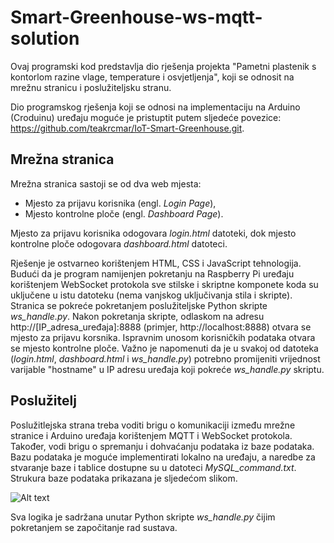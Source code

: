# Smart-Greenhouse-ws-mqtt-solution

Ovaj programski kod predstavlja dio rješenja projekta "Pametni plastenik s kontorlom razine vlage, temperature i osvjetljenja", koji se odnosit na mrežnu stranicu i poslužiteljsku stranu.

Dio programskog rješenja koji se odnosi na implementaciju na Arduino (Croduinu) uređaju moguće je pristuptit putem sljedeće povezice: https://github.com/teakrcmar/IoT-Smart-Greenhouse.git.

## Mrežna stranica

Mrežna stranica sastoji se od dva web mjesta:

- Mjesto za prijavu korisnika (engl. _Login Page_),
- Mjesto kontrolne ploče (engl. _Dashboard Page_).

Mjesto za prijavu korisnika odogovara _login.html_ datoteki, dok mjesto kontrolne ploče odogovara _dashboard.html_ datoteci.

Rješenje je ostvarneo korištenjem HTML, CSS i JavaScript tehnologija. Budući da je program namijenjen pokretanju na Raspberry Pi uređaju korištenjem WebSocket protokola sve stilske i skriptne komponete koda su uključene u istu datoteku (nema vanjskog uključivanja stila i skripte). Stranica se pokreće pokretanjem poslužiteljske Python skripte _ws_handle.py_. Nakon pokretanja skripte, odlaskom na adresu http://[IP_adresa_uređaja]:8888 (primjer, http://localhost:8888) otvara se mjesto za prijavu korsnika. Ispravnim unosom korisničkih podataka otvara se mjesto kontrolne ploče. Važno je napomenuti da je u svakoj od datoteka (_login.html_, _dashboard.html_ i _ws_handle.py_) potrebno promijeniti vrijednost varijable "hostname" u IP adresu uređaja koji pokreće _ws_handle.py_ skriptu.

## Poslužitelj

Poslužitlejska strana treba voditi brigu o komunikaciji između mrežne stranice i Arduino uređaja korištenjem MQTT i WebSocket protokola. Također, vodi brigu o spremanju i dohvaćanju podataka iz baze podataka.
Bazu podataka je moguće implementirati lokalno na uređaju, a naredbe za stvaranje baze i tablice dostupne su u datoteci _MySQL_command.txt_. Strukura baze podataka prikazana je sljedećom slikom.

![Alt text](https://i.ibb.co/ncW11Qy/Snimka-zaslona-2024-01-26-111400.png)

Sva logika je sadržana unutar Python skripte _ws_handle.py_ čijim pokretanjem se započitanje rad sustava.

